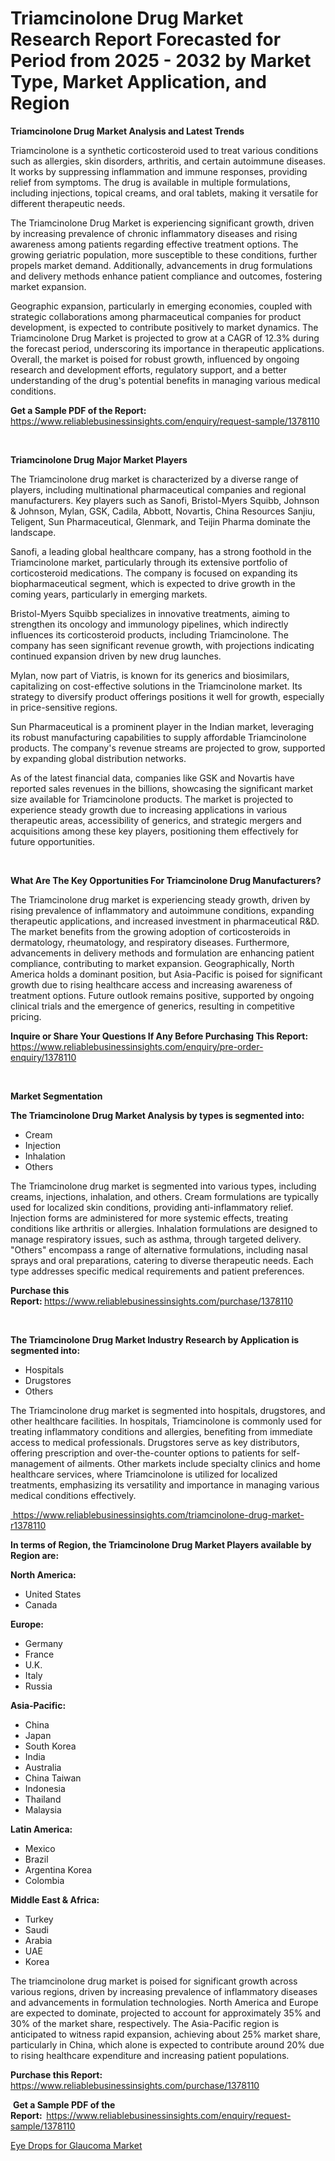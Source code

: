 <p><h1>Triamcinolone Drug Market Research Report Forecasted for Period from 2025 -  2032 by Market Type, Market Application, and Region</h1></p><p><strong>Triamcinolone Drug Market Analysis and Latest Trends</strong></p>
<p><p>Triamcinolone is a synthetic corticosteroid used to treat various conditions such as allergies, skin disorders, arthritis, and certain autoimmune diseases. It works by suppressing inflammation and immune responses, providing relief from symptoms. The drug is available in multiple formulations, including injections, topical creams, and oral tablets, making it versatile for different therapeutic needs.</p><p>The Triamcinolone Drug Market is experiencing significant growth, driven by increasing prevalence of chronic inflammatory diseases and rising awareness among patients regarding effective treatment options. The growing geriatric population, more susceptible to these conditions, further propels market demand. Additionally, advancements in drug formulations and delivery methods enhance patient compliance and outcomes, fostering market expansion.</p><p>Geographic expansion, particularly in emerging economies, coupled with strategic collaborations among pharmaceutical companies for product development, is expected to contribute positively to market dynamics. The Triamcinolone Drug Market is projected to grow at a CAGR of 12.3% during the forecast period, underscoring its importance in therapeutic applications. Overall, the market is poised for robust growth, influenced by ongoing research and development efforts, regulatory support, and a better understanding of the drug's potential benefits in managing various medical conditions.</p></p>
<p><strong>Get a Sample PDF of the Report:&nbsp;</strong> <a href="https://www.reliablebusinessinsights.com/enquiry/request-sample/1378110?utm_campaign=3035&utm_medium=2&utm_source=Github&utm_content=ia&utm_term=08032025&utm_id=triamcinolone-drug">https://www.reliablebusinessinsights.com/enquiry/request-sample/1378110</a></p>
<p>&nbsp;</p>
<p><strong>Triamcinolone Drug Major Market Players</strong></p>
<p><p>The Triamcinolone drug market is characterized by a diverse range of players, including multinational pharmaceutical companies and regional manufacturers. Key players such as Sanofi, Bristol-Myers Squibb, Johnson & Johnson, Mylan, GSK, Cadila, Abbott, Novartis, China Resources Sanjiu, Teligent, Sun Pharmaceutical, Glenmark, and Teijin Pharma dominate the landscape.</p><p>Sanofi, a leading global healthcare company, has a strong foothold in the Triamcinolone market, particularly through its extensive portfolio of corticosteroid medications. The company is focused on expanding its biopharmaceutical segment, which is expected to drive growth in the coming years, particularly in emerging markets.</p><p>Bristol-Myers Squibb specializes in innovative treatments, aiming to strengthen its oncology and immunology pipelines, which indirectly influences its corticosteroid products, including Triamcinolone. The company has seen significant revenue growth, with projections indicating continued expansion driven by new drug launches.</p><p>Mylan, now part of Viatris, is known for its generics and biosimilars, capitalizing on cost-effective solutions in the Triamcinolone market. Its strategy to diversify product offerings positions it well for growth, especially in price-sensitive regions.</p><p>Sun Pharmaceutical is a prominent player in the Indian market, leveraging its robust manufacturing capabilities to supply affordable Triamcinolone products. The company's revenue streams are projected to grow, supported by expanding global distribution networks.</p><p>As of the latest financial data, companies like GSK and Novartis have reported sales revenues in the billions, showcasing the significant market size available for Triamcinolone products. The market is projected to experience steady growth due to increasing applications in various therapeutic areas, accessibility of generics, and strategic mergers and acquisitions among these key players, positioning them effectively for future opportunities.</p></p>
<p>&nbsp;</p>
<p><strong>What Are The Key Opportunities For Triamcinolone Drug Manufacturers?</strong></p>
<p><p>The Triamcinolone drug market is experiencing steady growth, driven by rising prevalence of inflammatory and autoimmune conditions, expanding therapeutic applications, and increased investment in pharmaceutical R&D. The market benefits from the growing adoption of corticosteroids in dermatology, rheumatology, and respiratory diseases. Furthermore, advancements in delivery methods and formulation are enhancing patient compliance, contributing to market expansion. Geographically, North America holds a dominant position, but Asia-Pacific is poised for significant growth due to rising healthcare access and increasing awareness of treatment options. Future outlook remains positive, supported by ongoing clinical trials and the emergence of generics, resulting in competitive pricing.</p></p>
<p><strong>Inquire or Share Your Questions If Any Before Purchasing This Report:</strong> <a href="https://www.reliablebusinessinsights.com/enquiry/pre-order-enquiry/1378110?utm_campaign=3035&utm_medium=2&utm_source=Github&utm_content=ia&utm_term=08032025&utm_id=triamcinolone-drug">https://www.reliablebusinessinsights.com/enquiry/pre-order-enquiry/1378110</a></p>
<p>&nbsp;</p>
<p><strong>Market Segmentation</strong></p>
<p><strong>The Triamcinolone Drug Market Analysis by types is segmented into:</strong></p>
<p><ul><li>Cream</li><li>Injection</li><li>Inhalation</li><li>Others</li></ul></p>
<p><p>The Triamcinolone drug market is segmented into various types, including creams, injections, inhalation, and others. Cream formulations are typically used for localized skin conditions, providing anti-inflammatory relief. Injection forms are administered for more systemic effects, treating conditions like arthritis or allergies. Inhalation formulations are designed to manage respiratory issues, such as asthma, through targeted delivery. "Others" encompass a range of alternative formulations, including nasal sprays and oral preparations, catering to diverse therapeutic needs. Each type addresses specific medical requirements and patient preferences.</p></p>
<p><strong>Purchase this Report:&nbsp;</strong><a href="https://www.reliablebusinessinsights.com/purchase/1378110?utm_campaign=3035&utm_medium=2&utm_source=Github&utm_content=ia&utm_term=08032025&utm_id=triamcinolone-drug">https://www.reliablebusinessinsights.com/purchase/1378110</a></p>
<p>&nbsp;</p>
<p><strong>The Triamcinolone Drug Market Industry Research by Application is segmented into:</strong></p>
<p><ul><li>Hospitals</li><li>Drugstores</li><li>Others</li></ul></p>
<p><p>The Triamcinolone drug market is segmented into hospitals, drugstores, and other healthcare facilities. In hospitals, Triamcinolone is commonly used for treating inflammatory conditions and allergies, benefiting from immediate access to medical professionals. Drugstores serve as key distributors, offering prescription and over-the-counter options to patients for self-management of ailments. Other markets include specialty clinics and home healthcare services, where Triamcinolone is utilized for localized treatments, emphasizing its versatility and importance in managing various medical conditions effectively.</p></p>
<p><a href="https://www.reliablebusinessinsights.com/triamcinolone-drug-market-r1378110?utm_campaign=3035&utm_medium=2&utm_source=Github&utm_content=ia&utm_term=08032025&utm_id=triamcinolone-drug">&nbsp;https://www.reliablebusinessinsights.com/triamcinolone-drug-market-r1378110</a></p>
<p><strong>In terms of Region, the Triamcinolone Drug Market Players available by Region are:</strong></p>
<p>
    <p> <strong> North America: </strong>
        <ul>
            <li>United States</li>
            <li>Canada</li>
        </ul>
        </p> 
    <p> <strong> Europe: </strong>
        <ul>
            <li>Germany</li>
            <li>France</li>
            <li>U.K.</li>
            <li>Italy</li>
            <li>Russia</li>
        </ul>
        </p> 
    <p> <strong> Asia-Pacific: </strong>
        <ul>
            <li>China</li>
            <li>Japan</li>
            <li>South Korea</li>
            <li>India</li>
            <li>Australia</li>
            <li>China Taiwan</li>
            <li>Indonesia</li>
            <li>Thailand</li>
            <li>Malaysia</li>
        </ul>
        </p> 
    <p> <strong> Latin America: </strong>
        <ul>
            <li>Mexico</li>
            <li>Brazil</li>
            <li>Argentina Korea</li>
            <li>Colombia</li>
        </ul>
        </p> 
    <p> <strong> Middle East & Africa: </strong>
        <ul>
            <li>Turkey</li>
            <li>Saudi</li>
            <li>Arabia</li>
            <li>UAE</li>
            <li>Korea</li>
        </ul>
    </p>
    </p>
<p><p>The triamcinolone drug market is poised for significant growth across various regions, driven by increasing prevalence of inflammatory diseases and advancements in formulation technologies. North America and Europe are expected to dominate, projected to account for approximately 35% and 30% of the market share, respectively. The Asia-Pacific region is anticipated to witness rapid expansion, achieving about 25% market share, particularly in China, which alone is expected to contribute around 20% due to rising healthcare expenditure and increasing patient populations.</p></p>
<p><strong>Purchase this Report: </strong><a href="https://www.reliablebusinessinsights.com/purchase/1378110?utm_campaign=3035&utm_medium=2&utm_source=Github&utm_content=ia&utm_term=08032025&utm_id=triamcinolone-drug">https://www.reliablebusinessinsights.com/purchase/1378110</a></p>
<p>&nbsp;<strong>Get a Sample PDF of the Report:&nbsp;&nbsp;</strong><a href="https://www.reliablebusinessinsights.com/enquiry/request-sample/1378110?utm_campaign=3035&utm_medium=2&utm_source=Github&utm_content=ia&utm_term=08032025&utm_id=triamcinolone-drug">https://www.reliablebusinessinsights.com/enquiry/request-sample/1378110</a></p>
<p><strong></strong></p>
<p><p><a href="https://github.com/beroxiluwaya/Market-Research-Report-List-1/blob/main/eye-drops-for-glaucoma-market.md?utm_campaign=3035&utm_medium=2&utm_source=Github&utm_content=ia&utm_term=08032025&utm_id=triamcinolone-drug">Eye Drops for Glaucoma Market</a></p></p>